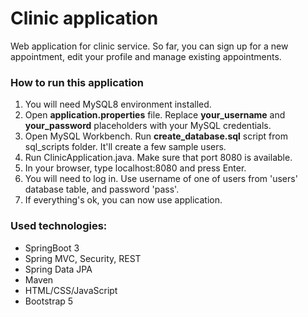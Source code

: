 
# Clinic application

Web application for clinic service. So far, you can sign up for a new
appointment, edit your profile and manage existing appointments.

### How to run this application
1. You will need MySQL8 environment installed.
2. Open <b>application.properties</b> file. Replace <b>your_username</b>
and <b>your_password</b> placeholders with your MySQL credentials.
3. Open MySQL Workbench. Run <b>create_database.sql</b> script from sql_scripts folder.
It'll create a few sample users.
4. Run ClinicApplication.java. Make sure that port 8080 is available.
5. In your browser, type localhost:8080 and press Enter. 
6. You will need to log in. Use username of one of users from 'users' database table, and password 'pass'.
7. If everything's ok, you can now use application.

### Used technologies:
- SpringBoot 3
- Spring MVC, Security, REST
- Spring Data JPA
- Maven
- HTML/CSS/JavaScript
- Bootstrap 5
